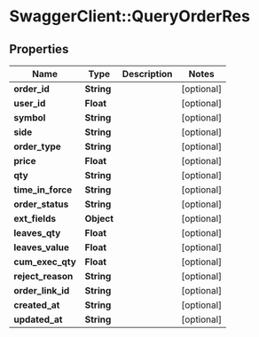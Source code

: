 # SwaggerClient::QueryOrderRes

## Properties
Name | Type | Description | Notes
------------ | ------------- | ------------- | -------------
**order_id** | **String** |  | [optional] 
**user_id** | **Float** |  | [optional] 
**symbol** | **String** |  | [optional] 
**side** | **String** |  | [optional] 
**order_type** | **String** |  | [optional] 
**price** | **Float** |  | [optional] 
**qty** | **String** |  | [optional] 
**time_in_force** | **String** |  | [optional] 
**order_status** | **String** |  | [optional] 
**ext_fields** | **Object** |  | [optional] 
**leaves_qty** | **Float** |  | [optional] 
**leaves_value** | **Float** |  | [optional] 
**cum_exec_qty** | **Float** |  | [optional] 
**reject_reason** | **String** |  | [optional] 
**order_link_id** | **String** |  | [optional] 
**created_at** | **String** |  | [optional] 
**updated_at** | **String** |  | [optional] 


